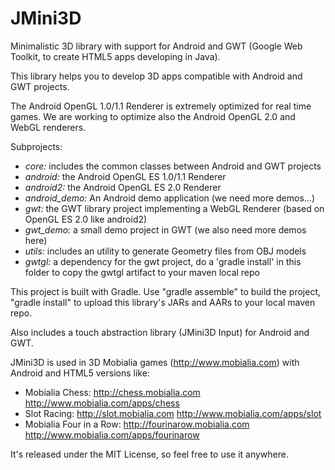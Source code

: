 JMini3D
=======

Minimalistic 3D library with support for Android and GWT (Google Web Toolkit, to create HTML5 apps developing in Java).

This library helps you to develop 3D apps compatible with Android and GWT projects.

The Android OpenGL 1.0/1.1 Renderer is extremely optimized for real time games. We are working to optimize also the Android OpenGL 2.0 and WebGL renderers.

Subprojects:
* *core:* includes the common classes between Android and GWT projects
* *android:* the Android OpenGL ES 1.0/1.1 Renderer
* *android2:* the Android OpenGL ES 2.0 Renderer
* *android_demo:* An Android demo application (we need more demos...)
* *gwt:* the GWT library project implementing a WebGL Renderer (based on OpenGL ES 2.0 like android2)
* *gwt_demo:* a small demo project in GWT (we also need more demos here)
* *utils:* includes an utility to generate Geometry files from OBJ models
* *gwtgl:* a dependency for the gwt project, do a 'gradle install' in this folder to copy the gwtgl artifact to your maven local repo

This project is built with Gradle. Use "gradle assemble" to build the project, "gradle install" to upload this library's JARs and AARs to your local maven repo.

Also includes a touch abstraction library (JMini3D Input) for Android and GWT.

JMini3D is used in 3D Mobialia games (http://www.mobialia.com) with Android and HTML5 versions like:
* Mobialia Chess: http://chess.mobialia.com http://www.mobialia.com/apps/chess
* Slot Racing: http://slot.mobialia.com http://www.mobialia.com/apps/slot
* Mobialia Four in a Row: http://fourinarow.mobialia.com http://www.mobialia.com/apps/fourinarow

It's released under the MIT License, so feel free to use it anywhere. 